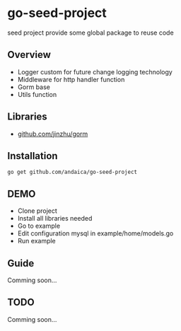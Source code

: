 # go-seed-project
seed project provide some global package to reuse code

## Overview
- Logger custom for future change logging technology
- Middleware for http handler function
- Gorm base 
- Utils function

## Libraries
* [github.com/jinzhu/gorm](https://github.com/jinzhu/gorm)

## Installation
```
go get github.com/andaica/go-seed-project
```

## DEMO
- Clone project
- Install all libraries needed
- Go to example
- Edit configuration mysql in example/home/models.go
- Run example

## Guide

Comming soon...

## TODO

Comming soon...

